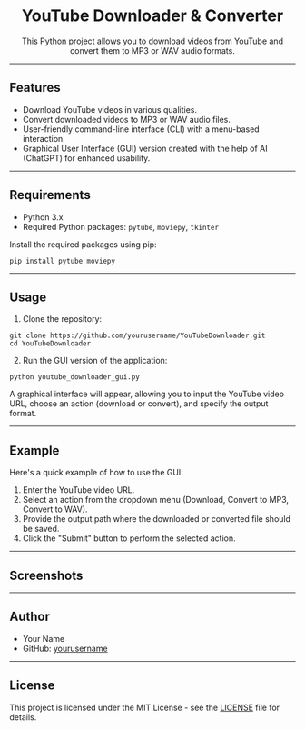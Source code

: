 <!DOCTYPE html>
<html>
<head>
  <title>YouTube Downloader & Converter</title>
</head>
<body>

<h1 align="center">YouTube Downloader & Converter</h1>

<p align="center">This Python project allows you to download videos from YouTube and convert them to MP3 or WAV audio formats.</p>

<hr>

<h2>Features</h2>

<ul>
  <li>Download YouTube videos in various qualities.</li>
  <li>Convert downloaded videos to MP3 or WAV audio files.</li>
  <li>User-friendly command-line interface (CLI) with a menu-based interaction.</li>
  <li>Graphical User Interface (GUI) version created with the help of AI (ChatGPT) for enhanced usability.</li>
</ul>

<hr>

<h2>Requirements</h2>

<ul>
  <li>Python 3.x</li>
  <li>Required Python packages: <code>pytube</code>, <code>moviepy</code>, <code>tkinter</code></li>
</ul>

<p>Install the required packages using pip:</p>

<pre><code>pip install pytube moviepy
</code></pre>

<hr>

<h2>Usage</h2>

<ol>
  <li>Clone the repository:</li>
</ol>

<pre><code>git clone https://github.com/yourusername/YouTubeDownloader.git
cd YouTubeDownloader
</code></pre>

<ol start="2">
  <li>Run the GUI version of the application:</li>
</ol>

<pre><code>python youtube_downloader_gui.py
</code></pre>

<p>A graphical interface will appear, allowing you to input the YouTube video URL, choose an action (download or convert), and specify the output format.</p>

<hr>

<h2>Example</h2>

<p>Here's a quick example of how to use the GUI:</p>

<ol>
  <li>Enter the YouTube video URL.</li>
  <li>Select an action from the dropdown menu (Download, Convert to MP3, Convert to WAV).</li>
  <li>Provide the output path where the downloaded or converted file should be saved.</li>
  <li>Click the "Submit" button to perform the selected action.</li>
</ol>

<hr>

<h2>Screenshots</h2>

<p align="center">
  <!-- Include screenshots of the GUI here -->
</p>

<hr>

<h2>Author</h2>

<ul>
  <li>Your Name</li>
  <li>GitHub: <a href="https://github.com/yourusername">yourusername</a></li>
</ul>

<hr>

<h2>License</h2>

<p>This project is licensed under the MIT License - see the <a href="LICENSE">LICENSE</a> file for details.</p>

</body>
</html>

